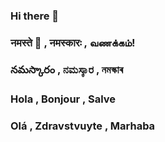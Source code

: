 ### Hi there 👋
### नमस्ते 🙏 , नमस्कारः , வணக்கம்!
### నమస్కారం , ನಮಸ್ಕಾರ , নমস্কাৰ   
### Hola , Bonjour , Salve
### Olá , Zdravstvuyte , Marhaba
<!--
**ayushwing/ayushwing** is a ✨ _special_ ✨ repository because its `README.md` (this file) appears on your GitHub profile.

Here are some ideas to get you started:

- 🔭 I’m currently working on ...
- 🌱 I’m currently learning ...
- 👯 I’m looking to collaborate on ...
- 🤔 I’m looking for help with ...
- 💬 Ask me about ...
- 📫 How to reach me: ...
- 😄 Pronouns: ...
- ⚡ Fun fact: ...
-->
